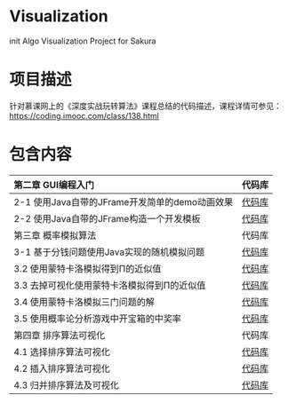 # Visualization
init Algo Visualization Project for Sakura
# 项目描述
针对慕课网上的《深度实战玩转算法》课程总结的代码描述，课程详情可参见：https://coding.imooc.com/class/138.html
# 包含内容
| 第二章 GUI编程入门 | 代码库 | 
| :--- | :---: | 
| 2-1 使用Java自带的JFrame开发简单的demo动画效果 | [代码库](https://github.com/wangjiqing/Visualization/tree/master/JFrameDemo) |
| 2-2 使用Java自带的JFrame构造一个开发模板 | [代码库](https://github.com/wangjiqing/Visualization/tree/master/AlgoTemplate) |
| 第三章 概率模拟算法 | 代码库 | 
| 3-1 基于分钱问题使用Java实现的随机模拟问题 | [代码库](https://github.com/wangjiqing/Visualization-Algo-master/tree/master/MoneyProgram) |
| 3.2 使用蒙特卡洛模拟得到Π的近似值 | [代码库](https://github.com/wangjiqing/Visualization-Algo-master/tree/master/MoneyProgram) |
| 3.3 去掉可视化使用蒙特卡洛模拟得到Π的近似值 | [代码库](https://github.com/wangjiqing/Visualization-Algo-master/tree/master/PiEstimationWithoutRendering) |
| 3.4 使用蒙特卡洛模拟三门问题的解 |[代码库](https://github.com/wangjiqing/Visualization-Algo-master/tree/master/ThreeGatesProblem)|
| 3.5 使用概率论分析游戏中开宝箱的中奖率 | [代码库](https://github.com/wangjiqing/Visualization-Algo-master/tree/master/WinningPrize) |
| 第四章 排序算法可视化 | 代码库 |
| 4.1 选择排序算法可视化 |[代码库](https://github.com/wangjiqing/Visualization-Algo-master/tree/master/SelectionSortVisualization)|
| 4.2 插入排序算法可视化 | [代码库](https://github.com/wangjiqing/Visualization-Algo-master/tree/master/InsertionSortVisualization) |
| 4.3 归并排序算法及可视化 | [代码库](https://github.com/wangjiqing/Visualization-Algo-master/tree/master/MergeSortVisualization) |
